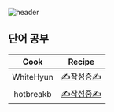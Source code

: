 ![header](https://capsule-render.vercel.app/api?type=waving&color=timeAuto&height=300&section=header&text=📖%20레시피&fontSize=70&animation=fadeIn&fontAlignY=38)

## 단어 공부

|   Cook    |             Recipe             |
| :-------: | :----------------------------: |
| WhiteHyun | [✍️작성중✍️](./dish1_white.md) |
| hotbreakb |  [✍️작성중✍️](./dish1_hot.md)  |
